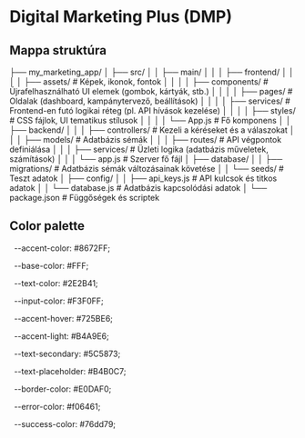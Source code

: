 # Digital Marketing Plus (DMP)

## Mappa struktúra

├── my\_marketing\_app/
│   ├── src/
│   │   ├── main/
│   │   │   ├── frontend/
│   │   │   │   ├── assets/              # Képek, ikonok, fontok
│   │   │   │   ├── components/         # Újrafelhasználható UI elemek (gombok, kártyák, stb.)
│   │   │   │   ├── pages/              # Oldalak (dashboard, kampánytervező, beállítások)
│   │   │   │   ├── services/           # Frontend-en futó logikai réteg (pl. API hívások kezelése)
│   │   │   │   ├── styles/             # CSS fájlok, UI tematikus stílusok
│   │   │   │   └── App.js              # Fő komponens
│   │   ├── backend/
│   │   │   ├── controllers/            # Kezeli a kéréseket és a válaszokat
│   │   │   ├── models/                 # Adatbázis sémák
│   │   │   ├── routes/                 # API végpontok definiálása
│   │   │   ├── services/               # Üzleti logika (adatbázis műveletek, számítások)
│   │   │   └── app.js                  # Szerver fő fájl
│   ├── database/
│   │   ├── migrations/                 # Adatbázis sémák változásainak követése
│   │   └── seeds/                      # Teszt adatok
│   ├── config/
│   │   ├── api\_keys.js                 # API kulcsok és titkos adatok
│   │   └── database.js                 # Adatbázis kapcsolódási adatok
│   └── package.json                    # Függőségek és scriptek

## Color palette

&nbsp;	--accent-color: #8672FF;

&nbsp;	--base-color: #FFF;

&nbsp;	--text-color: #2E2B41;

&nbsp;	--input-color: #F3F0FF;

&nbsp;	--accent-hover: #725BE6;

&nbsp;	--accent-light: #B4A9E6;

&nbsp;	--text-secondary: #5C5873;

&nbsp;	--text-placeholder: #B4B0C7;

&nbsp;	--border-color: #E0DAF0;

&nbsp;	--error-color: #f06461;

&nbsp;	--success-color: #76dd79;

